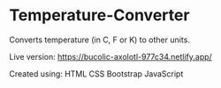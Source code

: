 # Temperature-Converter
Converts temperature (in C, F or K) to other units.

Live version:
https://bucolic-axolotl-977c34.netlify.app/

Created using:
    HTML
    CSS
    Bootstrap
    JavaScript
